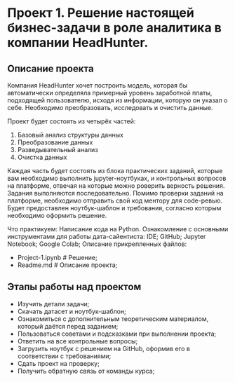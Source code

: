 # Проект 1. Решение настоящей бизнес-задачи в роле аналитика в компании HeadHunter.

## Описание проекта
Компания HeadHunter хочет построить модель, которая бы автоматически определяла примерный уровень заработной платы, подходящей пользователю, исходя из информации, которую он указал о себе. Необходимо преобразовать, исследовать и очистить данные.

Проект будет состоять из четырёх частей:

1. Базовый анализ структуры данных
2. Преобразование данных
3. Разведывательный анализ
4. Очистка данных

Каждая часть будет состоять из блока практических заданий, которые вам необходимо выполнить jupyter-ноутбуках, и контрольных вопросов на платформе, отвечая на которые можно роверить верность решения. Задания выполняются последовательно.
Помимо проверки заданий на платформе, необходимо отправить свой код ментору для code-ревью. Будет предоставлен ноутбук-шаблон и требования, согласно которым необходимо оформить решение.

Что практикуем:
Написание кода на Python. Ознакомление с основными инструментами для работы дата-сайентиста: 
    IDE;
    GitHub;
    Jupyter Notebook;
    Google Colab;
  Описание прикрепленных файлов:
  - Project-1.ipynb # Решение;
  - Readme.md # Описание проекта;
  

## Этапы работы над проектом
- Изучить детали задачи;
- Скачать датасет и ноутбук-шаблон;
- Ознакомиться с дополнительным теоретическим материалом, который даётся перед заданием;
- Пользоваться советами и подсказками при выполнении проекта;
- Ответить на все контрольные вопросы;
- Загрузить ноутбук с решением на GitHub, оформив его в соответствии с требованиями;
- Сдать проект на проверку;
- Получить обратную связь от команды курса;
